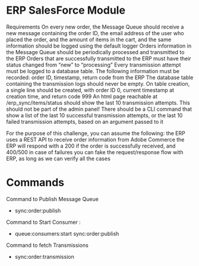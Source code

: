 # ERP SalesForce Module

Requirements
On every new order, the Message Queue should receive a new message containing the order ID, the email address of the user who placed the order, and the amount of items in the cart, and the same information should be logged using the default logger
Orders information in the Message Queue should be periodically processed and transmitted to the ERP
Orders that are successfully transmitted to the ERP must have their status changed from “new” to “processing”
Every transmission attempt must be logged to a database table. The following information must be recorded: order ID, timestamp, return code from the ERP
The database table containing the transmission logs should never be empty. On table creation, a single line should be created, with order ID 0, current timestamp at creation time, and return code 999
An html page reachable at /erp_sync/items/status should show the last 10 transmission attempts. This should not be part of the admin panel!
There should be a CLI command that show a list of the last 10 successful transmission attempts, or the last 10 failed transmission attempts, based on an argument passed to it

For the purpose of this challenge, you can assume the following:
the ERP uses a REST API to receive order information from Adobe Commerce
the ERP will respond with a 200 if the order is successfully received, and 400/500 in case of failures
you can fake the request/response flow with ERP, as long as we can verify all the cases


# Commands

Command to Publish Message Queue
 - sync:order:publish

Command to Start Consumer :
 - queue:consumers:start sync:order:publish

Command to fetch Transmissions
 - sync:order:transmission
